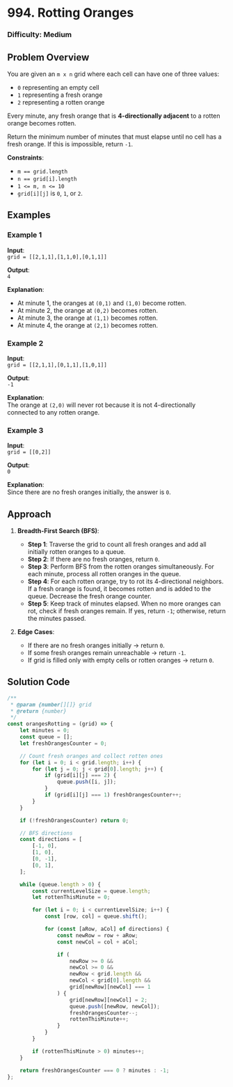 # 994. Rotting Oranges

### Difficulty: Medium

## Problem Overview

You are given an `m x n` grid where each cell can have one of three values:

- `0` representing an empty cell  
- `1` representing a fresh orange  
- `2` representing a rotten orange  

Every minute, any fresh orange that is **4-directionally adjacent** to a rotten orange becomes rotten.  

Return the minimum number of minutes that must elapse until no cell has a fresh orange. If this is impossible, return `-1`.

**Constraints**:

- `m == grid.length`  
- `n == grid[i].length`  
- `1 <= m, n <= 10`  
- `grid[i][j]` is `0`, `1`, or `2`.  

## Examples

### Example 1

**Input**:  
`grid = [[2,1,1],[1,1,0],[0,1,1]]`  

**Output**:  
`4`  

**Explanation**:  
- At minute 1, the oranges at `(0,1)` and `(1,0)` become rotten.  
- At minute 2, the orange at `(0,2)` becomes rotten.  
- At minute 3, the orange at `(1,1)` becomes rotten.  
- At minute 4, the orange at `(2,1)` becomes rotten.  

### Example 2

**Input**:  
`grid = [[2,1,1],[0,1,1],[1,0,1]]`  

**Output**:  
`-1`  

**Explanation**:  
The orange at `(2,0)` will never rot because it is not 4-directionally connected to any rotten orange.

### Example 3

**Input**:  
`grid = [[0,2]]`  

**Output**:  
`0`  

**Explanation**:  
Since there are no fresh oranges initially, the answer is `0`.

## Approach

1. **Breadth-First Search (BFS)**:

    - **Step 1**: Traverse the grid to count all fresh oranges and add all initially rotten oranges to a queue.  
    - **Step 2**: If there are no fresh oranges, return `0`.  
    - **Step 3**: Perform BFS from the rotten oranges simultaneously. For each minute, process all rotten oranges in the queue.  
    - **Step 4**: For each rotten orange, try to rot its 4-directional neighbors. If a fresh orange is found, it becomes rotten and is added to the queue. Decrease the fresh orange counter.  
    - **Step 5**: Keep track of minutes elapsed. When no more oranges can rot, check if fresh oranges remain. If yes, return `-1`; otherwise, return the minutes passed.  

2. **Edge Cases**:
    - If there are no fresh oranges initially → return `0`.  
    - If some fresh oranges remain unreachable → return `-1`.  
    - If grid is filled only with empty cells or rotten oranges → return `0`.  

## Solution Code

```javascript
/**
 * @param {number[][]} grid
 * @return {number}
 */
const orangesRotting = (grid) => {
    let minutes = 0;
    const queue = [];
    let freshOrangesCounter = 0;

    // Count fresh oranges and collect rotten ones
    for (let i = 0; i < grid.length; i++) {
        for (let j = 0; j < grid[0].length; j++) {
            if (grid[i][j] === 2) {
                queue.push([i, j]);
            }
            if (grid[i][j] === 1) freshOrangesCounter++;
        }
    }

    if (!freshOrangesCounter) return 0;

    // BFS directions
    const directions = [
        [-1, 0],
        [1, 0],
        [0, -1],
        [0, 1],
    ];

    while (queue.length > 0) {
        const currentLevelSize = queue.length;
        let rottenThisMinute = 0;

        for (let i = 0; i < currentLevelSize; i++) {
            const [row, col] = queue.shift();

            for (const [aRow, aCol] of directions) {
                const newRow = row + aRow;
                const newCol = col + aCol;

                if (
                    newRow >= 0 &&
                    newCol >= 0 &&
                    newRow < grid.length &&
                    newCol < grid[0].length &&
                    grid[newRow][newCol] === 1
                ) {
                    grid[newRow][newCol] = 2;
                    queue.push([newRow, newCol]);
                    freshOrangesCounter--;
                    rottenThisMinute++;
                }
            }
        }

        if (rottenThisMinute > 0) minutes++;
    }

    return freshOrangesCounter === 0 ? minutes : -1;
};
